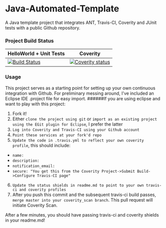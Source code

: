 # Java-Automated-Template
A Java template project that integrates ANT, Travis-CI, Coverity and JUnit tests with a public Github repository.
### Project Build Status 
HelloWorld + Unit Tests  | Coverity
------------- | ------------- | 
[![Build Status](https://travis-ci.org/tim-soft/Java-Automated-Template.svg?branch=master)](https://travis-ci.org/tim-soft/Java-Automated-Template) | [![Coverity status](https://scan.coverity.com/projects/6646/badge.svg?flat=1)](https://scan.coverity.com/projects/tim-soft-java-automated-template)
### Usage
This project serves as a starting point for setting up your own continuous integration with Github.
For preliminary messing around, I've included an Eclipse IDE .project file for easy import. 
######If you are using eclipse and want to play with this project:
1. Fork it!
2. Either `clone the project using git` or `import as an existing project using the EGit plugin for Eclipse`, I prefer the latter   
3. `Log into Coverity and Travis-CI using your Github account`
4. `Point these services at your fork'd repo`
5. `Update the code in .travis.yml to reflect your own coverity profile`, this should include:
  * `name: ` 
  * `description: ` 
  * `notification_email: ` 
  * `secure: "You get this from the Coverity Project->Submit Build->Configure Travis-CI page"`
6. `Update the status shields in readme.md to point to your own travis-ci and coverity profiles`
7. After you push this commit and the subsequent travis-ci build passes, `merge master into your coverity_scan branch`. This pull request will initiate Coverity Scan. 

After a few minutes, you should have passing travis-ci and coverity shields in your readme.md!



